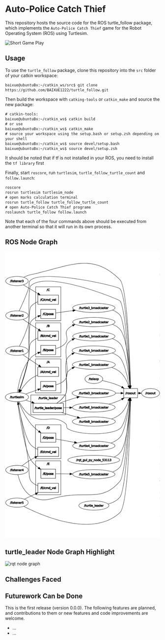 # Auto-Police Catch Thief

This repository hosts the source code for the ROS turtle_follow package, which implements the `Auto-Police Catch Thief` game for the Robot Operating System (ROS) using Turtlesim.

![Short Game Play](docs/Auto-Police_Catch_Thief.gif)

## Usage

To use the `turtle_follow` package, clone this repository into the `src` folder of your catkin workspace:

```console
baixue@ubuntuBx:~/catkin_ws/src$ git clone https://github.com/BAIXUE1222/turtle_follow.git
```

Then build the workspace with `catking-tools` or `catkin_make` and source the new package:

```console
# catkin-tools:
baixue@ubuntuBx:~/catkin_ws$ catkin build
# or use
baixue@ubuntuBx:~/catkin_ws$ catkin_make
# source your workspace using the setup.bash or setup.zsh depending on your shell
baixue@ubuntuBx:~/catkin_ws$ source devel/setup.bash
baixue@ubuntuBx:~/catkin_ws$ source devel/setup.zsh
```
It should be noted that if tf is not installed in your ROS, you need to install the `tf library` first

Finally, start `roscore`, run `turtlesim`, `turtle_follow_turtle_count` and `follow.launch`:

```console
roscore
rosrun turtlesim turtlesim_node
# open marks calculation terminal
rosrun turtle_follow turtle_follow_turtle_count  
# open Auto-Police Catch Thief programe
roslaunch turtle_follow follow.launch   
```

Note that each of the four commands above should be executed from another terminal so that it will run in its own process.


## ROS Node Graph

![rqt node graph](docs/rosgraph3.png)

## turtle_leader Node Graph Highlight
![rqt node graph](turtle_leader_topic.png)

## Challenges Faced


## Futurework Can be Done
This is the first release (version 0.0.0). The following features are planned, and contributions to them or new features and code improvements are welcome.

- ...
- ...

